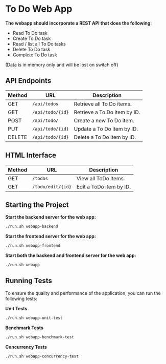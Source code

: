 # To Do Web App

**The webapp should incorporate a REST API that does the following:**
- Read To Do task
- Create To Do task
- Read / list all To Do tasks
- Delete To Do task 
- Complete To Do task

(Data is in memory only and will be lost on switch off)

## API Endpoints

| **Method** | **URL**             | **Description**                   |
|------------|---------------------|-----------------------------------|
| GET        | `/api/todos`        | Retrieve all To Do items.          |
| GET        | `/api/todo/{id}`    | Retrieve a To Do item by ID.       |
| POST       | `/api/todo/`        | Create a new To Do item.           |
| PUT        | `/api/todo/{id}`    | Update a To Do item by ID.         |
| DELETE     | `/api/todo/{id}`    | Delete a To Do item by ID.         |

## HTML Interface

| **Method** | **URL**             | **Description**                   |
|------------|---------------------|-----------------------------------|
| GET        | `/todos`            | View all ToDo items.              |
| GET        | `/todo/edit/{id}`   | Edit a ToDo item by ID.           |


## Starting the Project

**Start the backend server for the web app:**
```sh
./run.sh webapp-backend
```

**Start the frontend server for the web app:**
```sh
./run.sh webapp-frontend
```

**Start both the backend and frontend server for the web app:**
```sh
./run.sh webapp
```

## Running Tests

To ensure the quality and performance of the application, you can run the following tests:

**Unit Tests**
```sh
./run.sh webapp-unit-test
```

**Benchmark Tests**
```sh
./run.sh webapp-benchmark-test
```

**Concurrency Tests**
```sh
./run.sh webapp-concurrency-test
```